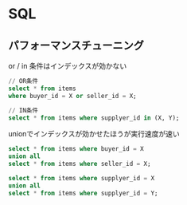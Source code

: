 # SQL

## パフォーマンスチューニング

or / in 条件はインデックスが効かない
```sql
// OR条件
select * from items
where buyer_id = X or seller_id = X;

// IN条件
select * from items where supplyer_id in (X, Y);
```

unionでインデックスが効かせたほうが実行速度が速い
```sql
select * from items where buyer_id = X
union all
select * from items where seller_id = X;

select * from items where supplyer_id = X
union all
select * from items where supplyer_id = Y;
```


